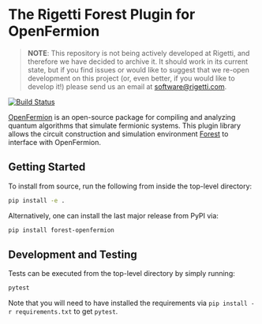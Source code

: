 The Rigetti Forest Plugin for OpenFermion
=========================================

> **NOTE**: This repository is not being actively developed at Rigetti, and therefore we have
decided to archive it. It should work in its current state, but if you find issues or would like
to suggest that we re-open development on this project (or, even better, if you would like to
develop it!) please send us an email at [software@rigetti.com](mailto:software@rigetti.com).

[![Build Status](https://semaphoreci.com/api/v1/rigetti/forest-openfermion/branches/master/shields_badge.svg)](https://semaphoreci.com/rigetti/forest-openfermion)

[OpenFermion](http://openfermion.org) is an open-source package for compiling and analyzing
quantum algorithms that simulate fermionic systems. This plugin library allows the circuit
construction and simulation environment [Forest](http://www.rigetti.com/forest) to
interface with OpenFermion.

Getting Started
---------------

To install from source, run the following from inside the top-level directory:

```bash
pip install -e .
```

Alternatively, one can install the last major release from PyPI via:

```bash
pip install forest-openfermion
```

Development and Testing
-----------------------

Tests can be executed from the top-level directory by simply running:

```bash
pytest
```

Note that you will need to have installed the requirements via
`pip install -r requirements.txt` to get `pytest`.
